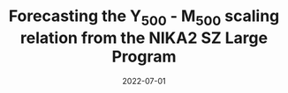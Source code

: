 ---
title: "Forecasting the Y<SUB>500</SUB> - M<SUB>500</SUB> scaling relation from the NIKA2 SZ Large Program"
collection: "fa_procs"
permalink: /publications/2022EPJWC.25700025K
date: 2022-07-01
venue: "mm Universe @ NIKA2 - Observing the mm Universe with the NIKA2 Camera"
citation: "Kéruzoré, F., Artis, E., Macías-Pérez, J.-F., et al. (2022), mm Universe @ NIKA2 - Observing the mm Universe with the NIKA2 Camera, 257, 00025."
---